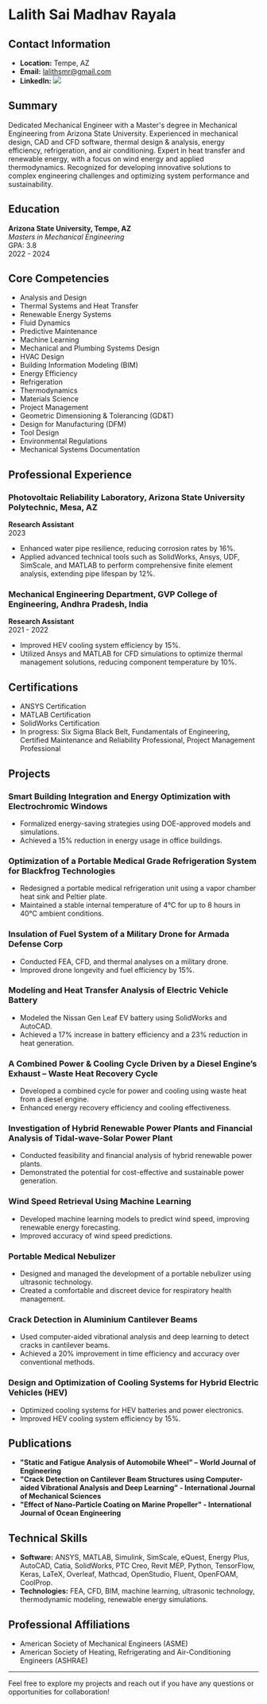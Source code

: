# Lalith Sai Madhav Rayala

## Contact Information
- **Location:** Tempe, AZ
- **Email:** lalithsmr@gmail.com
- **LinkedIn:** <a href="http://www.linkedin.com/in/lalith-sai-madhav-rayala"><img src="https://img.shields.io/badge/-LinkedIn-0072b1?&style=for-the-badge&logo=linkedin&logoColor=white" /></a>

## Summary
Dedicated Mechanical Engineer with a Master's degree in Mechanical Engineering from Arizona State University. Experienced in mechanical design, CAD and CFD software, thermal design & analysis, energy efficiency, refrigeration, and air conditioning. Expert in heat transfer and renewable energy, with a focus on wind energy and applied thermodynamics. Recognized for developing innovative solutions to complex engineering challenges and optimizing system performance and sustainability.

## Education
**Arizona State University, Tempe, AZ**  
_Masters in Mechanical Engineering_  
GPA: 3.8  
2022 - 2024

## Core Competencies
- Analysis and Design
- Thermal Systems and Heat Transfer
- Renewable Energy Systems
- Fluid Dynamics
- Predictive Maintenance
- Machine Learning
- Mechanical and Plumbing Systems Design
- HVAC Design
- Building Information Modeling (BIM)
- Energy Efficiency
- Refrigeration
- Thermodynamics
- Materials Science
- Project Management
- Geometric Dimensioning & Tolerancing (GD&T)
- Design for Manufacturing (DFM)
- Tool Design
- Environmental Regulations
- Mechanical Systems Documentation

## Professional Experience
### Photovoltaic Reliability Laboratory, Arizona State University Polytechnic, Mesa, AZ
**Research Assistant**  
2023
- Enhanced water pipe resilience, reducing corrosion rates by 16%.
- Applied advanced technical tools such as SolidWorks, Ansys, UDF, SimScale, and MATLAB to perform comprehensive finite element analysis, extending pipe lifespan by 12%.

### Mechanical Engineering Department, GVP College of Engineering, Andhra Pradesh, India
**Research Assistant**  
2021 - 2022
- Improved HEV cooling system efficiency by 15%.
- Utilized Ansys and MATLAB for CFD simulations to optimize thermal management solutions, reducing component temperature by 10%.

## Certifications
- ANSYS Certification
- MATLAB Certification
- SolidWorks Certification
- In progress: Six Sigma Black Belt, Fundamentals of Engineering, Certified Maintenance and Reliability Professional, Project Management Professional

## Projects
### Smart Building Integration and Energy Optimization with Electrochromic Windows
- Formalized energy-saving strategies using DOE-approved models and simulations.
- Achieved a 15% reduction in energy usage in office buildings.

### Optimization of a Portable Medical Grade Refrigeration System for Blackfrog Technologies
- Redesigned a portable medical refrigeration unit using a vapor chamber heat sink and Peltier plate.
- Maintained a stable internal temperature of 4°C for up to 8 hours in 40°C ambient conditions.

### Insulation of Fuel System of a Military Drone for Armada Defense Corp
- Conducted FEA, CFD, and thermal analyses on a military drone.
- Improved drone longevity and fuel efficiency by 15%.

### Modeling and Heat Transfer Analysis of Electric Vehicle Battery
- Modeled the Nissan Gen Leaf EV battery using SolidWorks and AutoCAD.
- Achieved a 17% increase in battery efficiency and a 23% reduction in heat generation.

### A Combined Power & Cooling Cycle Driven by a Diesel Engine’s Exhaust – Waste Heat Recovery Cycle
- Developed a combined cycle for power and cooling using waste heat from a diesel engine.
- Enhanced energy recovery efficiency and cooling effectiveness.

### Investigation of Hybrid Renewable Power Plants and Financial Analysis of Tidal-wave-Solar Power Plant
- Conducted feasibility and financial analysis of hybrid renewable power plants.
- Demonstrated the potential for cost-effective and sustainable power generation.

### Wind Speed Retrieval Using Machine Learning
- Developed machine learning models to predict wind speed, improving renewable energy forecasting.
- Improved accuracy of wind speed predictions.

### Portable Medical Nebulizer
- Designed and managed the development of a portable nebulizer using ultrasonic technology.
- Created a comfortable and discreet device for respiratory health management.

### Crack Detection in Aluminium Cantilever Beams
- Used computer-aided vibrational analysis and deep learning to detect cracks in cantilever beams.
- Achieved a 20% improvement in time efficiency and accuracy over conventional methods.

### Design and Optimization of Cooling Systems for Hybrid Electric Vehicles (HEV)
- Optimized cooling systems for HEV batteries and power electronics.
- Improved HEV cooling system efficiency by 15%.

## Publications
- **"Static and Fatigue Analysis of Automobile Wheel" – World Journal of Engineering**
- **"Crack Detection on Cantilever Beam Structures using Computer-aided Vibrational Analysis and Deep Learning" - International Journal of Mechanical Sciences**
- **"Effect of Nano-Particle Coating on Marine Propeller" - International Journal of Ocean Engineering**

## Technical Skills
- **Software:** ANSYS, MATLAB, Simulink, SimScale, eQuest, Energy Plus, AutoCAD, Catia, SolidWorks, PTC Creo, Revit MEP, Python, TensorFlow, Keras, LaTeX, Overleaf, Mathcad, OpenStudio, Fluent, OpenFOAM, CoolProp.
- **Technologies:** FEA, CFD, BIM, machine learning, ultrasonic technology, thermodynamic modeling, renewable energy simulations.

## Professional Affiliations
- American Society of Mechanical Engineers (ASME)
- American Society of Heating, Refrigerating and Air-Conditioning Engineers (ASHRAE)

---

Feel free to explore my projects and reach out if you have any questions or opportunities for collaboration!
